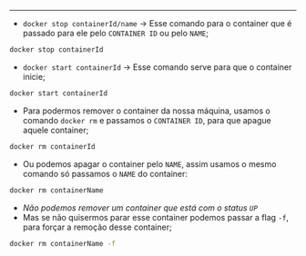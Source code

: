___
- `docker stop containerId/name` -> Esse comando para o container que é passado para ele pelo `CONTAINER ID` ou pelo `NAME`;
```zsh
docker stop containerId
```
- `docker start containerId` -> Esse comando serve para que o container inicie;
```zsh
docker start containerId
```
- Para podermos remover o container da nossa máquina, usamos o comando `docker rm` e passamos o `CONTAINER ID`, para que apague aquele container;
```zsh
docker rm containerId
```
- Ou podemos apagar o container pelo `NAME`, assim usamos o mesmo comando só passamos o `NAME` do container:
```zsh
docker rm containerName
```
- *Não podemos remover um container que está com o status `UP`*
- Mas se não quisermos parar esse container podemos passar a flag `-f`, para forçar a remoção desse container;
```zsh
docker rm containerName -f
```